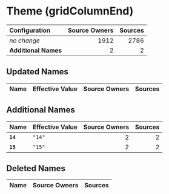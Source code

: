 # Theme (gridColumnEnd)

| Configuration | Source Owners | Sources |
| :------------ | ------------: | ------: |
| *no change* | 1912 | 2786 |
| **Additional Names** | 2 | 2 |

## Updated Names

| Name | Effective Value | Source Owners | Sources |
| :--- | :-------------- | ------------: | ------: |

## Additional Names

| Name | Effective Value | Source Owners | Sources |
| :--- | :-------------- | ------------: | ------: |
| **`14`** | `"14"` | 2 | 2 |
| **`15`** | `"15"` | 2 | 2 |

## Deleted Names

| Name | Source Owners | Sources |
| :--- | ------------: | ------: |
